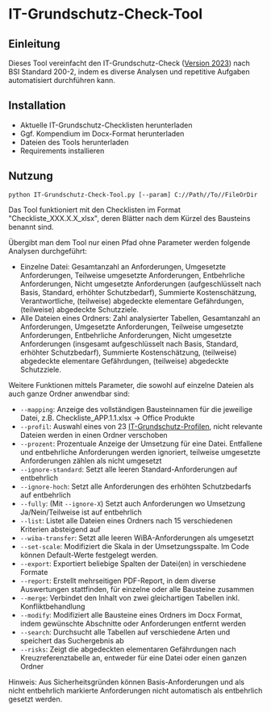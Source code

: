# IT-Grundschutz-Check-Tool

## Einleitung
Dieses Tool vereinfacht den IT-Grundschutz-Check ([Version 2023](https://www.bsi.bund.de/SharedDocs/Downloads/DE/BSI/Grundschutz/IT-GS-Kompendium/checklisten_2023.html)) nach BSI Standard 200-2, indem es diverse Analysen und repetitive Aufgaben automatisiert durchführen kann.

## Installation
- Aktuelle IT-Grundschutz-Checklisten herunterladen
- Ggf. Kompendium im Docx-Format herunterladen
- Dateien des Tools herunterladen 
- Requirements installieren

## Nutzung
```python IT-Grundschutz-Check-Tool.py [--param] C://Path//To//FileOrDir```

Das Tool funktioniert mit den Checklisten im Format "Checkliste_XXX.X.X_xlsx", deren Blätter nach dem Kürzel des Bausteins benannt sind.

Übergibt man dem Tool nur einen Pfad ohne Parameter werden folgende Analysen durchgeführt:
- Einzelne Datei: Gesamtanzahl an Anforderungen, Umgesetzte Anforderungen, Teilweise umgesetzte Anforderungen, Entbehrliche Anforderungen, Nicht umgesetzte Anforderungen (aufgeschlüsselt nach Basis, Standard, erhöhter Schutzbedarf), Summierte Kostenschätzung, Verantwortliche, (teilweise) abgedeckte elementare Gefährdungen, (teilweise) abgedeckte Schutzziele.
- Alle Dateien eines Ordners: Zahl analysierter Tabellen, Gesamtanzahl an Anforderungen, Umgesetzte Anforderungen, Teilweise umgesetzte Anforderungen, Entbehrliche Anforderungen, Nicht umgesetzte Anforderungen (insgesamt aufgeschlüsselt nach Basis, Standard, erhöhter Schutzbedarf), Summierte Kostenschätzung, (teilweise) abgedeckte elementare Gefährdungen, (teilweise) abgedeckte Schutzziele.

Weitere Funktionen mittels Parameter, die sowohl auf einzelne Dateien als auch ganze Ordner anwendbar sind:
- ```--mapping```: Anzeige des vollständigen Bausteinnamen für die jeweilige Datei, z.B. Checkliste_APP.1.1.xlsx &#8594; Office Produkte
- ```--profil```: Auswahl eines von 23 [IT-Grundschutz-Profilen](https://www.bsi.bund.de/DE/Themen/Unternehmen-und-Organisationen/Standards-und-Zertifizierung/IT-Grundschutz/IT-Grundschutz-Profile/Profile/itgrundschutzProfile_Profile_node.html), nicht relevante Dateien werden in einen Ordner verschoben
- ```--prozent```: Prozentuale Anzeige der Umsetzung für eine Datei. Entfallene und entbehrliche Anforderungen werden ignoriert, teilweise umgesetzte Anforderungen zählen als nicht umgesetzt
- ```--ignore-standard```: Setzt alle leeren Standard-Anforderungen auf entbehrlich
- ```--ignore-hoch```: Setzt alle Anforderungen des erhöhten Schutzbedarfs auf entbehrlich
- ```--fully```: (Mit ```--ignore-X```) Setzt auch Anforderungen wo Umsetzung Ja/Nein/Teilweise ist auf entbehrlich
- ```--list```: Listet alle Dateien eines Ordners nach 15 verschiedenen Kriterien absteigend auf
- ```--wiba-transfer```: Setzt alle leeren WiBA-Anforderungen als umgesetzt
- ```--set-scale```: Modifiziert die Skala in der Umsetzungsspalte. Im Code können Default-Werte festgelegt werden.
- ```--export```: Exportiert beliebige Spalten der Datei(en) in verschiedene Formate
- ```--report```: Erstellt mehrseitigen PDF-Report, in dem diverse Auswertungen stattfinden, für einzelne oder alle Bausteine zusammen
- ```--merge```: Verbindet den Inhalt von zwei gleichartigen Tabellen inkl. Konfliktbehandlung
- ```--modify```: Modifiziert alle Bausteine eines Ordners im Docx Format, indem gewünschte Abschnitte oder Anforderungen entfernt werden
- ```--search```: Durchsucht alle Tabellen auf verschiedene Arten und speichert das Suchergebnis ab
- ```--risks```: Zeigt die abgedeckten elementaren Gefährdungen nach Kreuzreferenztabelle an, entweder für eine Datei oder einen ganzen Ordner

Hinweis: Aus Sicherheitsgründen können Basis-Anforderungen und als nicht entbehrlich markierte Anforderungen nicht automatisch als entbehrlich gesetzt werden.